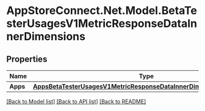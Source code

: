# AppStoreConnect.Net.Model.BetaTesterUsagesV1MetricResponseDataInnerDimensions

## Properties

Name | Type | Description | Notes
------------ | ------------- | ------------- | -------------
**Apps** | [**AppsBetaTesterUsagesV1MetricResponseDataInnerDimensionsBetaTesters**](AppsBetaTesterUsagesV1MetricResponseDataInnerDimensionsBetaTesters.md) |  | [optional] 

[[Back to Model list]](../README.md#documentation-for-models) [[Back to API list]](../README.md#documentation-for-api-endpoints) [[Back to README]](../README.md)

